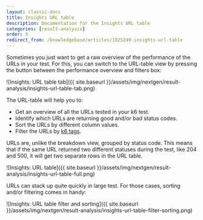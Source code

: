 ```yaml
---
layout: classic-docs
title: Insights URL table
description: Documentation for the Insights URL table
categories: [result-analysis]
order: 5
redirect_from: /knowledgebase/articles/1825249-insights-url-table
---
```


Sometimes you just want to get a raw overview of the performance of the URLs in your test. For this, you can switch to the URL-table view by pressing the button between the performance overview and filters box:

![Insights: URL table tab]({{ site.baseurl }}/assets/img/nextgen/result-analysis/insights-url-table-tab.png)

The URL-table will help you to:
- Get an overview of all the URLs tested in your k6 test.
- Identify which URLs are returning good and/or bad status codes.
- Sort the URLs by different column values.
- Filter the URLs by [k6 tags](https://docs.k6.io/docs/tags-and-groups).

URLs are, unlike the breakdown view, grouped by status code. This means that if the same URL returned two different statuses during the test, like 204 and 500, it will get two separate rows in the URL table.

![Insights: URL table]({{ site.baseurl }}/assets/img/nextgen/result-analysis/insights-url-table-full.png)

URLs can stack up quite quickly in large test. For those cases, sorting and/or filtering comes in handy:

![Insights: URL table filter and sorting]({{ site.baseurl }}/assets/img/nextgen/result-analysis/insights-url-table-filter-sorting.png)